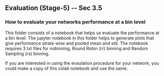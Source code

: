 ## Evaluation (Stage-5) -- Sec 3.5
### How to evaluate your networks performance at a bin level 

This folder consists of a notebook that helps us evaluate the performance at a bin level. The jupyter notebook in this folder helps to generate plots that give performance strata-wise and pooled mean and std. The notebook requires 3 txt files for nobinning, Round Robin (rr) binning and Random Sampling (rs) binning. 

If you are interested in using the evaulation procedure for your network, you could make a copy of this colab notebook <Add colab notebook link>  and use the same.